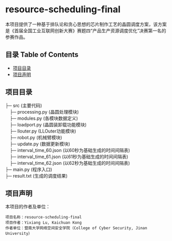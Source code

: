 # resource-scheduling-final
本项目提供了一种基于排队论和贪心思想的芯片制作工艺的晶圆调度方案，该方案是《首届全国工业互联网创新大赛》赛题四“产品生产资源调度优化”决赛第一名的参赛作品。

## 目录 Table of Contents

- [项目目录](#项目目录)
- [项目声明](#项目声明)

<h2 id="project">项目目录</h2>

├─ src (主要代码)<br>
&emsp;├─ processing.py (晶圆处理模块)<br>
&emsp;├─ modules.py (各模块数据定义)<br>
&emsp;├─ loadport.py (晶圆装卸载功能模块)<br>
&emsp;├─ llouter.py (LLOuter功能模块)<br>
&emsp;├─ robot.py (机械臂模块)<br>
&emsp;├─ update.py (数据更新模块)<br>
&emsp;├─ interval_time_60.json (以60秒为基础生成的时间间隔表)<br>
&emsp;├─ interval_time_61.json (以61秒为基础生成的时间间隔表)<br>
&emsp;├─ interval_time_62.json (以62秒为基础生成的时间间隔表)<br>
├─ main.py (程序入口) <br>
├─ result.txt (生成的调度结果) <br>


<h2 id="statement">项目声明</h2>

本项目的作者及单位：<br>

    项目名称：resource-scheduling-final
    项目作者：Yixiang Lu, Kaichuan Kong
    作者单位：暨南大学网络空间安全学院（College of Cyber Security, Jinan University）

